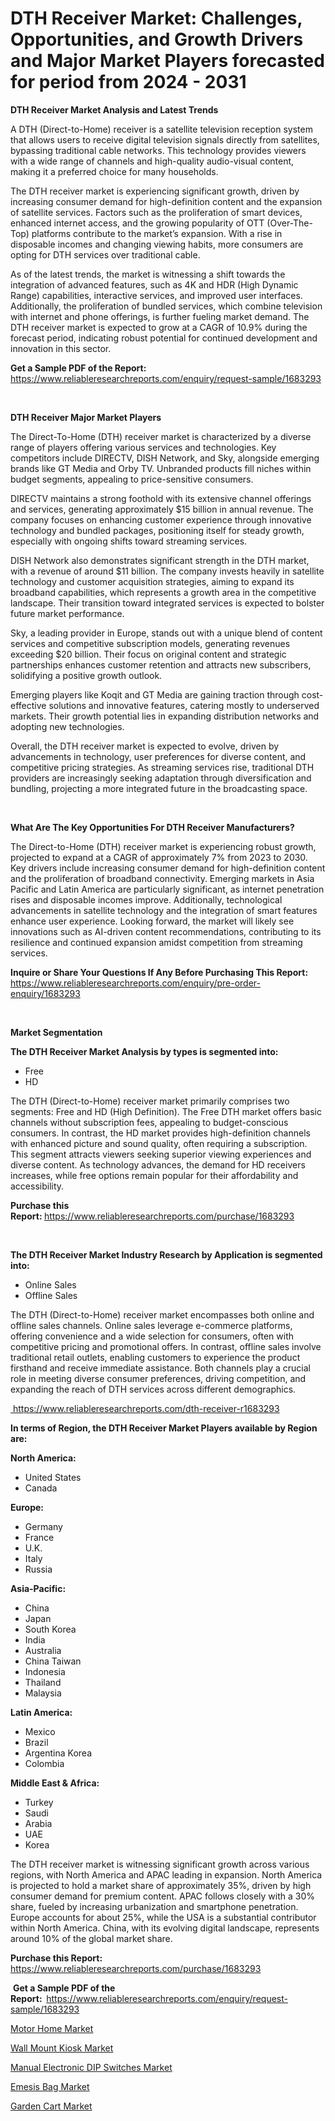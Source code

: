 <p><h1>DTH Receiver Market: Challenges, Opportunities, and Growth Drivers and Major Market Players forecasted for period from 2024 - 2031</h1></p><p><strong>DTH Receiver Market Analysis and Latest Trends</strong></p>
<p><p>A DTH (Direct-to-Home) receiver is a satellite television reception system that allows users to receive digital television signals directly from satellites, bypassing traditional cable networks. This technology provides viewers with a wide range of channels and high-quality audio-visual content, making it a preferred choice for many households.</p><p>The DTH receiver market is experiencing significant growth, driven by increasing consumer demand for high-definition content and the expansion of satellite services. Factors such as the proliferation of smart devices, enhanced internet access, and the growing popularity of OTT (Over-The-Top) platforms contribute to the market’s expansion. With a rise in disposable incomes and changing viewing habits, more consumers are opting for DTH services over traditional cable.</p><p>As of the latest trends, the market is witnessing a shift towards the integration of advanced features, such as 4K and HDR (High Dynamic Range) capabilities, interactive services, and improved user interfaces. Additionally, the proliferation of bundled services, which combine television with internet and phone offerings, is further fueling market demand. The DTH receiver market is expected to grow at a CAGR of 10.9% during the forecast period, indicating robust potential for continued development and innovation in this sector.</p></p>
<p><strong>Get a Sample PDF of the Report:&nbsp;</strong> <a href="https://www.reliableresearchreports.com/enquiry/request-sample/1683293?utm_campaign=24&utm_medium=2&utm_source=Github&utm_content=ia&utm_term=15102024&utm_id=dth-receiver">https://www.reliableresearchreports.com/enquiry/request-sample/1683293</a></p>
<p>&nbsp;</p>
<p><strong>DTH Receiver Major Market Players</strong></p>
<p><p>The Direct-To-Home (DTH) receiver market is characterized by a diverse range of players offering various services and technologies. Key competitors include DIRECTV, DISH Network, and Sky, alongside emerging brands like GT Media and Orby TV. Unbranded products fill niches within budget segments, appealing to price-sensitive consumers.</p><p>DIRECTV maintains a strong foothold with its extensive channel offerings and services, generating approximately $15 billion in annual revenue. The company focuses on enhancing customer experience through innovative technology and bundled packages, positioning itself for steady growth, especially with ongoing shifts toward streaming services.</p><p>DISH Network also demonstrates significant strength in the DTH market, with a revenue of around $11 billion. The company invests heavily in satellite technology and customer acquisition strategies, aiming to expand its broadband capabilities, which represents a growth area in the competitive landscape. Their transition toward integrated services is expected to bolster future market performance.</p><p>Sky, a leading provider in Europe, stands out with a unique blend of content services and competitive subscription models, generating revenues exceeding $20 billion. Their focus on original content and strategic partnerships enhances customer retention and attracts new subscribers, solidifying a positive growth outlook.</p><p>Emerging players like Koqit and GT Media are gaining traction through cost-effective solutions and innovative features, catering mostly to underserved markets. Their growth potential lies in expanding distribution networks and adopting new technologies.</p><p>Overall, the DTH receiver market is expected to evolve, driven by advancements in technology, user preferences for diverse content, and competitive pricing strategies. As streaming services rise, traditional DTH providers are increasingly seeking adaptation through diversification and bundling, projecting a more integrated future in the broadcasting space.</p></p>
<p>&nbsp;</p>
<p><strong>What Are The Key Opportunities For DTH Receiver Manufacturers?</strong></p>
<p><p>The Direct-to-Home (DTH) receiver market is experiencing robust growth, projected to expand at a CAGR of approximately 7% from 2023 to 2030. Key drivers include increasing consumer demand for high-definition content and the proliferation of broadband connectivity. Emerging markets in Asia Pacific and Latin America are particularly significant, as internet penetration rises and disposable incomes improve. Additionally, technological advancements in satellite technology and the integration of smart features enhance user experience. Looking forward, the market will likely see innovations such as AI-driven content recommendations, contributing to its resilience and continued expansion amidst competition from streaming services.</p></p>
<p><strong>Inquire or Share Your Questions If Any Before Purchasing This Report:</strong> <a href="https://www.reliableresearchreports.com/enquiry/pre-order-enquiry/1683293?utm_campaign=24&utm_medium=2&utm_source=Github&utm_content=ia&utm_term=15102024&utm_id=dth-receiver">https://www.reliableresearchreports.com/enquiry/pre-order-enquiry/1683293</a></p>
<p>&nbsp;</p>
<p><strong>Market Segmentation</strong></p>
<p><strong>The DTH Receiver Market Analysis by types is segmented into:</strong></p>
<p><ul><li>Free</li><li>HD</li></ul></p>
<p><p>The DTH (Direct-to-Home) receiver market primarily comprises two segments: Free and HD (High Definition). The Free DTH market offers basic channels without subscription fees, appealing to budget-conscious consumers. In contrast, the HD market provides high-definition channels with enhanced picture and sound quality, often requiring a subscription. This segment attracts viewers seeking superior viewing experiences and diverse content. As technology advances, the demand for HD receivers increases, while free options remain popular for their affordability and accessibility.</p></p>
<p><strong>Purchase this Report:&nbsp;</strong><a href="https://www.reliableresearchreports.com/purchase/1683293?utm_campaign=24&utm_medium=2&utm_source=Github&utm_content=ia&utm_term=15102024&utm_id=dth-receiver">https://www.reliableresearchreports.com/purchase/1683293</a></p>
<p>&nbsp;</p>
<p><strong>The DTH Receiver Market Industry Research by Application is segmented into:</strong></p>
<p><ul><li>Online Sales</li><li>Offline Sales</li></ul></p>
<p><p>The DTH (Direct-to-Home) receiver market encompasses both online and offline sales channels. Online sales leverage e-commerce platforms, offering convenience and a wide selection for consumers, often with competitive pricing and promotional offers. In contrast, offline sales involve traditional retail outlets, enabling customers to experience the product firsthand and receive immediate assistance. Both channels play a crucial role in meeting diverse consumer preferences, driving competition, and expanding the reach of DTH services across different demographics.</p></p>
<p><a href="https://www.reliableresearchreports.com/dth-receiver-r1683293?utm_campaign=24&utm_medium=2&utm_source=Github&utm_content=ia&utm_term=15102024&utm_id=dth-receiver">&nbsp;https://www.reliableresearchreports.com/dth-receiver-r1683293</a></p>
<p><strong>In terms of Region, the DTH Receiver Market Players available by Region are:</strong></p>
<p>
    <p> <strong> North America: </strong>
        <ul>
            <li>United States</li>
            <li>Canada</li>
        </ul>
        </p> 
    <p> <strong> Europe: </strong>
        <ul>
            <li>Germany</li>
            <li>France</li>
            <li>U.K.</li>
            <li>Italy</li>
            <li>Russia</li>
        </ul>
        </p> 
    <p> <strong> Asia-Pacific: </strong>
        <ul>
            <li>China</li>
            <li>Japan</li>
            <li>South Korea</li>
            <li>India</li>
            <li>Australia</li>
            <li>China Taiwan</li>
            <li>Indonesia</li>
            <li>Thailand</li>
            <li>Malaysia</li>
        </ul>
        </p> 
    <p> <strong> Latin America: </strong>
        <ul>
            <li>Mexico</li>
            <li>Brazil</li>
            <li>Argentina Korea</li>
            <li>Colombia</li>
        </ul>
        </p> 
    <p> <strong> Middle East & Africa: </strong>
        <ul>
            <li>Turkey</li>
            <li>Saudi</li>
            <li>Arabia</li>
            <li>UAE</li>
            <li>Korea</li>
        </ul>
    </p>
    </p>
<p><p>The DTH receiver market is witnessing significant growth across various regions, with North America and APAC leading in expansion. North America is projected to hold a market share of approximately 35%, driven by high consumer demand for premium content. APAC follows closely with a 30% share, fueled by increasing urbanization and smartphone penetration. Europe accounts for about 25%, while the USA is a substantial contributor within North America. China, with its evolving digital landscape, represents around 10% of the global market share.</p></p>
<p><strong>Purchase this Report: </strong><a href="https://www.reliableresearchreports.com/purchase/1683293?utm_campaign=24&utm_medium=2&utm_source=Github&utm_content=ia&utm_term=15102024&utm_id=dth-receiver">https://www.reliableresearchreports.com/purchase/1683293</a></p>
<p>&nbsp;<strong>Get a Sample PDF of the Report:&nbsp;&nbsp;</strong><a href="https://www.reliableresearchreports.com/enquiry/request-sample/1683293?utm_campaign=24&utm_medium=2&utm_source=Github&utm_content=ia&utm_term=15102024&utm_id=dth-receiver">https://www.reliableresearchreports.com/enquiry/request-sample/1683293</a></p>
<p><strong></strong></p>
<p><p><a href="https://www.linkedin.com/pulse/strategic-roadmap-global-motor-home-market-insights-opportunities-l3jhf?utm_campaign=24&utm_medium=2&utm_source=Github&utm_content=ia&utm_term=15102024&utm_id=dth-receiver">Motor Home Market</a></p><p><a href="https://issuu.com/reportprime-2/docs/wall-mount-kiosk-market-size-2030.p_9f9bea645eb7c4?utm_campaign=24&utm_medium=2&utm_source=Github&utm_content=ia&utm_term=15102024&utm_id=dth-receiver">Wall Mount Kiosk Market</a></p><p><a href="https://github.com/elizabethdagraca/Market-Research-Report-List-5/blob/main/manual-electronic-dip-switches-market.md?utm_campaign=24&utm_medium=2&utm_source=Github&utm_content=ia&utm_term=15102024&utm_id=dth-receiver">Manual Electronic DIP Switches Market</a></p><p><a href="https://github.com/poppeotabedvo5/Market-Research-Report-List-1/blob/main/emesis-bag-market.md?utm_campaign=24&utm_medium=2&utm_source=Github&utm_content=ia&utm_term=15102024&utm_id=dth-receiver">Emesis Bag Market</a></p><p><a href="https://issuu.com/reportprime-2/docs/garden-cart-market-size-2030.pptx_493509b9633f86?utm_campaign=24&utm_medium=2&utm_source=Github&utm_content=ia&utm_term=15102024&utm_id=dth-receiver">Garden Cart Market</a></p></p>